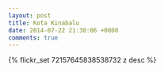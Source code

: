 ```yaml
---
layout: post
title: Kota Kinabalu
date: 2014-07-22 21:30:06 +0800
comments: true
---
```


{% flickr_set 72157645838538732 z desc %}
